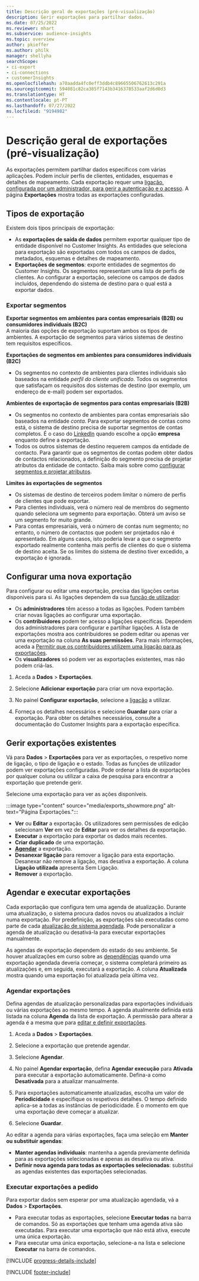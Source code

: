 ```yaml
---
title: Descrição geral de exportações (pré-visualização)
description: Gerir exportações para partilhar dados.
ms.date: 07/25/2022
ms.reviewer: mhart
ms.subservice: audience-insights
ms.topic: overview
author: pkieffer
ms.author: philk
manager: shellyha
searchScope:
- ci-export
- ci-connections
- customerInsights
ms.openlocfilehash: a70aadda4fc0eff3ddb4c89665506762613c291a
ms.sourcegitcommit: 594081c82ca385f7143b3416378533aaf2d6d0d3
ms.translationtype: HT
ms.contentlocale: pt-PT
ms.lasthandoff: 07/27/2022
ms.locfileid: "9194982"
---
```

# <a name="exports-preview-overview"></a>Descrição geral de exportações (pré-visualização)

 As exportações permitem partilhar dados específicos com várias aplicações. Podem incluir perfis de clientes, entidades, esquemas e detalhes de mapeamento. Cada exportação requer uma [ligação, configurada por um administrador, para gerir a autenticação e o acesso](connections.md). A página **Exportações** mostra todas as exportações configuradas.

## <a name="export-types"></a>Tipos de exportação

Existem dois tipos principais de exportação:  

- As **exportações de saída de dados** permitem exportar qualquer tipo de entidade disponível no Customer Insights. As entidades que seleciona para exportação são exportadas com todos os campos de dados, metadados, esquemas e detalhes de mapeamento.
- **Exportações de segmentos**: exporte entidades de segmentos do Customer Insights. Os segmentos representam uma lista de perfis de clientes. Ao configurar a exportação, selecione os campos de dados incluídos, dependendo do sistema de destino para o qual está a exportar dados.

### <a name="export-segments"></a>Exportar segmentos

**Exportar segmentos em ambientes para contas empresariais (B2B) ou consumidores individuais (B2C)**  
A maioria das opções de exportação suportam ambos os tipos de ambientes. A exportação de segmentos para vários sistemas de destino tem requisitos específicos. 

**Exportações de segmentos em ambientes para consumidores individuais (B2C)**  
- Os segmentos no contexto de ambientes para clientes individuais são baseados na entidade *perfil do cliente unificado*. Todos os segmentos que satisfaçam os requisitos dos sistemas de destino (por exemplo, um endereço de e-mail) podem ser exportados.

**Ambientes de exportação de segmentos para contas empresariais (B2B)**  
- Os segmentos no contexto de ambientes para contas empresariais são baseados na entidade *conta*. Para exportar segmentos de contas como está, o sistema de destino precisa de suportar segmentos de contas completos. É o caso do [LinkedIn](export-linkedin-ads.md) quando escolhe a opção **empresa** enquanto define a exportação.
- Todos os outros sistemas de destino requerem campos da entidade de contacto. Para garantir que os segmentos de contas podem obter dados de contactos relacionados, a definição do segmento precisa de projetar atributos da entidade de contacto. Saiba mais sobre como [configurar segmentos e projetar atributos](segment-builder.md).

**Limites às exportações de segmentos**  
- Os sistemas de destino de terceiros podem limitar o número de perfis de clientes que pode exportar. 
- Para clientes individuais, verá o número real de membros do segmento quando seleciona um segmento para exportação. Obterá um aviso se um segmento for muito grande. 
- Para contas empresariais, verá o número de contas num segmento; no entanto, o número de contactos que podem ser projetados não é apresentado. Em alguns casos, isto poderia levar a que o segmento exportado realmente contenha mais perfis de clientes do que o sistema de destino aceita. Se os limites do sistema de destino tiver excedido, a exportação é ignorada.

## <a name="set-up-a-new-export"></a>Configurar uma nova exportação

Para configurar ou editar uma exportação, precisa das ligações certas disponíveis para si. As ligações dependem da sua [função de utilizador](permissions.md):
- Os **administradores** têm acesso a todas as ligações. Podem também criar novas ligações ao configurar uma exportação.
- Os **contribuidores** podem ter acesso a ligações específicas. Dependem dos administradores para configurar e partilhar ligações. A lista de exportações mostra aos contribuidores se podem editar ou apenas ver uma exportação na coluna **As suas permissões**. Para mais informações, aceda a [Permitir que os contribuidores utilizem uma ligação para as exportações](connections.md#allow-contributors-to-use-a-connection-for-exports).
- Os **visualizadores** só podem ver as exportações existentes, mas não podem criá-las.

1. Aceda a **Dados** > **Exportações**.

1. Selecione **Adicionar exportação** para criar um nova exportação.

1. No painel **Configurar exportação**, selecione a [ligação](connections.md) a utilizar.

1. Forneça os detalhes necessários e selecione **Guardar** para criar a exportação. Para obter os detalhes necessários, consulte a documentação do Customer Insights para a exportação específica.

## <a name="manage-existing-exports"></a>Gerir exportações existentes

Vá para **Dados** > **Exportações** para ver as exportações, o respetivo nome de ligação, o tipo de ligação e o estado. Todas as funções de utilizador podem ver exportações configuradas. Pode ordenar a lista de exportações por qualquer coluna ou utilizar a caixa de pesquisa para encontrar a exportação que pretende gerir.

Selecione uma exportação para ver as ações disponíveis.

:::image type="content" source="media/exports_showmore.png" alt-text="Página Exportações.":::

- **Ver** ou **Editar** a exportação. Os utilizadores sem permissões de edição selecionam **Ver** em vez de **Editar** para ver os detalhes da exportação.
- **Executar** a exportação para exportar os dados mais recentes.
- **Criar duplicado** de uma exportação.
- **[Agendar](#schedule-and-run-exports)** a exportação.
- **Desanexar ligação** para remover a ligação para esta exportação. Desanexar não remove a ligação, mas desativa a exportação. A coluna **Ligação utilizada** apresenta Sem Ligação.
- **Remover** a exportação.

## <a name="schedule-and-run-exports"></a>Agendar e executar exportações

Cada exportação que configura tem uma agenda de atualização. Durante uma atualização, o sistema procura dados novos ou atualizados a incluir numa exportação. Por predefinição, as exportações são executadas como parte de cada [atualização de sistema agendada](system.md#schedule-tab). Pode personalizar a agenda de atualização ou desativá-la para executar exportações manualmente.

As agendas de exportação dependem do estado do seu ambiente. Se houver atualizações em curso sobre as [dependências](system.md#refresh-processes) quando uma exportação agendada deveria começar, o sistema completará primeiro as atualizações e, em seguida, executará a exportação. A coluna **Atualizada** mostra quando uma exportação foi atualizada pela última vez.

### <a name="schedule-exports"></a>Agendar exportações

Defina agendas de atualização personalizadas para exportações individuais ou várias exportações ao mesmo tempo. A agenda atualmente definida está listada na coluna **Agenda** da lista de exportação. A permissão para alterar a agenda é a mesma que para [editar e definir exportações](export-destinations.md#set-up-a-new-export).

1. Aceda a **Dados** > **Exportações**.

1. Selecione a exportação que pretende agendar.

1. Selecione **Agendar**.

1. No painel **Agendar exportação**, defina **Agendar execução** para **Ativada** para executar a exportação automaticamente. Defina-a como **Desativada** para a atualizar manualmente.

1. Para exportações automaticamente atualizadas, escolha um valor de **Periodicidade** e especifique os respetivos detalhes. O tempo definido aplica-se a todas as instâncias de periodicidade. É o momento em que uma exportação deve começar a atualizar.

1. Selecione **Guardar**.

Ao editar a agenda para várias exportações, faça uma seleção em **Manter ou substituir agendas**:

- **Manter agendas individuais**: mantenha a agenda previamente definida para as exportações selecionadas e apenas as desativa ou ativa.
- **Definir nova agenda para todas as exportações selecionadas**: substitui as agendas existentes das exportações selecionadas.

### <a name="run-exports-on-demand"></a>Executar exportações a pedido

Para exportar dados sem esperar por uma atualização agendada, vá a **Dados** > **Exportações**.

- Para executar todas as exportações, selecione **Executar todas** na barra de comandos. Só as exportações que tenham uma agenda ativa são executadas. Para executar uma exportação que não está ativa, execute uma única exportação.
- Para executar uma única exportação, selecione-a na lista e selecione **Executar** na barra de comandos.

[!INCLUDE [progress-details-include](includes/progress-details-pane.md)]


[!INCLUDE [footer-include](includes/footer-banner.md)]
